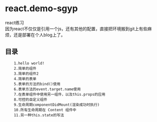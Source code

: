 ﻿# react.demo-sgyp
react练习
<br>
因为react不仅仅是引用一个js，还有其他的配置，直接把环境搬到git上有些麻烦，还是部署在个人blog上了。
<br>
## 目录
		1.hello world!
		2.简单的组件
		3.简单的组件2
		4.简单的表单
		5.表单的方法的bind()使用
		6.表单方法的event.target.name使用
		7.在表单组件中使用另一组件，以及this.props的应用
		8.可控的自定义组件
		9.生命周期componentDidMount(渲染成功时执行)
		10.所有生命周期在 Content 组件中
		11.另一种this.state的写法
##
